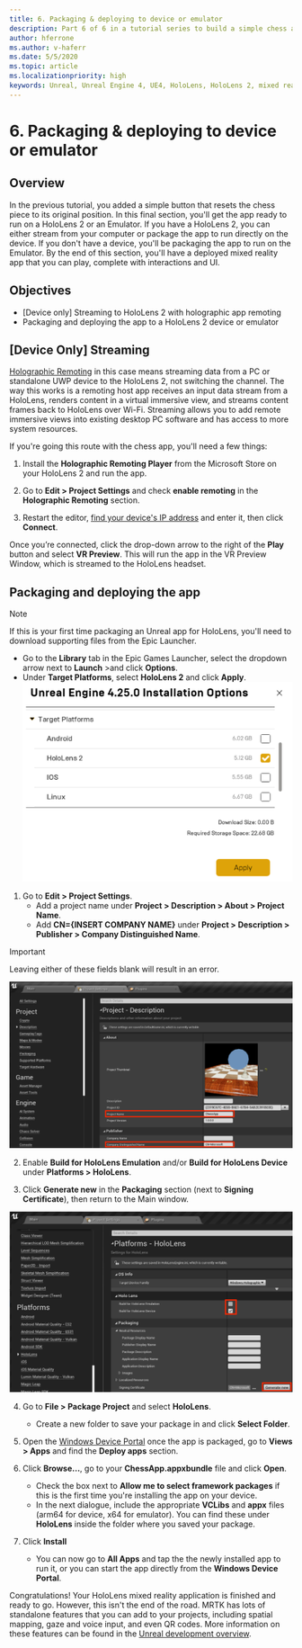 ```yaml
---
title: 6. Packaging & deploying to device or emulator
description: Part 6 of 6 in a tutorial series to build a simple chess app using Unreal Engine 4 and the Mixed Reality Toolkit UX Tools plugin
author: hferrone
ms.author: v-haferr
ms.date: 5/5/2020
ms.topic: article
ms.localizationpriority: high
keywords: Unreal, Unreal Engine 4, UE4, HoloLens, HoloLens 2, mixed reality, tutorial, getting started, mrtk, uxt, UX Tools, documentation
---
```


# 6. Packaging & deploying to device or emulator

## Overview

In the previous tutorial, you added a simple button that resets the chess piece to its original position. In this final section, you'll get the app ready to run on a HoloLens 2 or an Emulator. If you have a HoloLens 2, you can either stream from your computer or package the app to run directly on the device. If you don't have a device, you'll be packaging the app to run on the Emulator. By the end of this section, you'll have a deployed mixed reality app that you can play, complete with interactions and UI.

## Objectives

* [Device only] Streaming to HoloLens 2 with holographic app remoting
* Packaging and deploying the app to a HoloLens 2 device or emulator

## [Device Only] Streaming
[Holographic Remoting](https://docs.microsoft.com/windows/mixed-reality/add-holographic-remoting) in this case means streaming data from a PC or standalone UWP device to the HoloLens 2, not switching the channel. The way this works is a remoting host app receives an input data stream from a HoloLens, renders content in a virtual immersive view, and streams content frames back to HoloLens over Wi-Fi. Streaming allows you to add remote immersive views into existing desktop PC software and has access to more system resources. 

If you're going this route with the chess app, you'll need a few things:

1.	Install the **Holographic Remoting Player** from the Microsoft Store on your HoloLens 2 and run the app.

2.	Go to **Edit > Project Settings** and check **enable remoting** in the **Holographic Remoting** section.

3.	Restart the editor, [find your device's IP address](https://docs.microsoft.com/windows/uwp/debug-test-perf/device-portal-hololens#connect-over-wi-fi) and enter it, then click **Connect**.

Once you’re connected, click the drop-down arrow to the right of the **Play** button and select **VR Preview**. This will run the app in the VR Preview Window, which is streamed to the HoloLens headset. 

## Packaging and deploying the app 

>[!NOTE]
>If this is your first time packaging an Unreal app for HoloLens, you'll need to download supporting files from the Epic Launcher. 
>- Go to the **Library** tab in the Epic Games Launcher, select the dropdown arrow next to **Launch** >and click **Options**. 
>- Under **Target Platforms**, select **HoloLens 2** and click **Apply**. 
>![Project Settings - Description](images/unreal-uxt/6-installationoptions.PNG)

1.	Go to **Edit > Project Settings**. 
    * Add a project name under **Project > Description > About > Project Name**. 
    * Add **CN={INSERT COMPANY NAME}** under **Project > Description > Publisher > Company Distinguished Name**.

> [!IMPORTANT]
> Leaving either of these fields blank will result in an error. 

![Project Settings - Description](images/unreal-uxt/6-cn.PNG)

2.	Enable **Build for HoloLens Emulation** and/or **Build for HoloLens Device** under **Platforms > HoloLens**.

3.	Click **Generate new** in the **Packaging** section (next to **Signing Certificate**), then return to the Main window.

![Project Settings - Platforms - HoloLens](images/unreal-uxt/6-packaging.PNG)

4.	Go to **File > Package Project** and select **HoloLens**. 
    * Create a new folder to save your package in and click **Select Folder**. 

5.	Open the [Windows Device Portal](https://docs.microsoft.com/windows/mixed-reality/using-the-windows-device-portal) once the app is packaged, go to **Views > Apps** and find the **Deploy apps** section.

6.	Click **Browse...**, go to your **ChessApp.appxbundle** file and click **Open**. 

    * Check the box next to **Allow me to select framework packages** if this is the first time you're installing the app on your device. 
    * In the next dialogue, include the appropriate **VCLibs** and **appx** files (arm64 for device, x64 for emulator). You can find these under **HoloLens** inside the folder where you saved your package.

7.	Click **Install**
    * You can now go to **All Apps** and tap the the newly installed app to run it, or you can start the app directly from the **Windows Device Portal**. 

Congratulations! Your HoloLens mixed reality application is finished and ready to go. However, this isn't the end of the road. MRTK has lots of standalone features that you can add to your projects, including spatial mapping, gaze and voice input, and even QR codes. More information on these features can be found in the [Unreal development overview](https://docs.microsoft.com/windows/mixed-reality/unreal-development-overview).